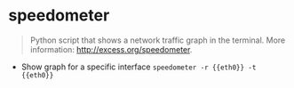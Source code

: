 # speedometer
> Python script that shows a network traffic graph in the terminal.
> More information: <http://excess.org/speedometer>.

- Show graph for a specific interface
`speedometer -r {{eth0}} -t {{eth0}}`
